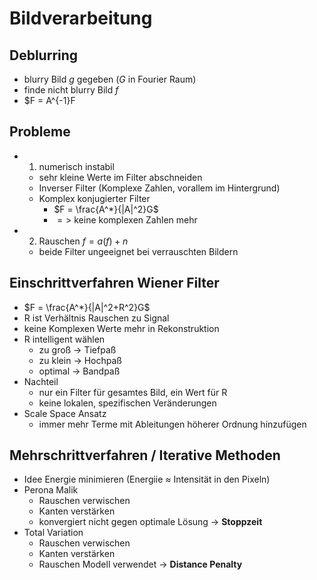 # Bildverarbeitung

## Deblurring
- blurry Bild $g$ gegeben ($G$ in Fourier Raum)
- finde nicht blurry Bild $f$
- $F = A^{-1}F

## Probleme
- 1. numerisch instabil
  - sehr kleine Werte im Filter abschneiden
  - Inverser Filter (Komplexe Zahlen, vorallem im Hintergrund)
  - Komplex konjugierter Filter
    - $F = \frac{A^*}{|A|^2}G$
    - $=>$ keine komplexen Zahlen mehr
- 2. Rauschen $f = a(f) + n$
  - beide Filter ungeeignet bei verrauschten Bildern

## Einschrittverfahren Wiener Filter
- $F = \frac{A^*}{|A|^2+R^2}G$
- R ist Verhältnis Rauschen zu Signal 
- keine Komplexen Werte mehr in Rekonstruktion
- R intelligent wählen
  - zu groß -> Tiefpaß
  - zu klein -> Hochpaß
  - optimal -> Bandpaß
- Nachteil
  - nur ein Filter für gesamtes Bild, ein Wert für R
  - keine lokalen, spezifischen Veränderungen
- Scale Space Ansatz
  - immer mehr Terme mit Ableitungen höherer Ordnung hinzufügen

## Mehrschrittverfahren / Iterative Methoden
- Idee Energie minimieren (Energiie $\approx$ Intensität in den Pixeln)
- Perona Malik
  - Rauschen verwischen
  - Kanten verstärken
  - konvergiert nicht gegen optimale Lösung -> **Stoppzeit**
- Total Variation
  - Rauschen verwischen
  - Kanten verstärken
  - Rauschen Modell verwendet -> **Distance Penalty**


